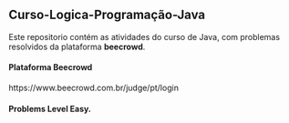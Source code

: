 ## Curso-Logica-Programação-Java

Este repositorio contém as atividades do curso de Java, com problemas resolvidos da plataforma <strong>beecrowd</strong>.

#### Plataforma Beecrowd

<p>https://www.beecrowd.com.br/judge/pt/login</p>

#### Problems Level Easy.

